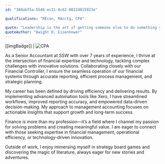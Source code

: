 ```yaml
---
id: "388abf5a-5b46-ec11-8c62-00224815923e"

qualifications: "MEcon, MAcctg, CPA"

quote: "Leadership is the art of getting someone else to do something you want done because he wants to do it"
quoteAuthor: "Dwight D. Eisenhower"
---
```


[[imgBadge]]
| ![CPA](../badges/CPA-Australia.png)

As a Senior Accountant at SSW with over 7 years of experience, I thrive at the intersection of financial expertise and technology, tackling complex challenges with innovative solutions. Collaborating closely with our Financial Controller, I ensure the seamless operation of our financial systems through accurate reporting, efficient process management, and strategic planning. 

My career has been defined by driving efficiency and delivering results. By implementing advanced automation tools like Xero, I have streamlined workflows, improved reporting accuracy, and empowered data-driven decision-making. My approach to management accounting focuses on actionable insights that support growth and long-term success. 

Finance is more than my profession—it’s a field where I channel my passion for solving problems and creating meaningful value. I am eager to connect with those seeking expertise in financial management, operational efficiency, or technology-driven innovation. 

Outside of work, I enjoy immersing myself in strategy board games and discovering the magic of literature, always eager for new stories and adventures. 
